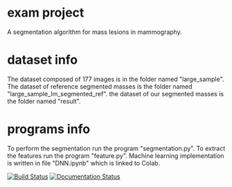 # exam project
A segmentation algorithm for mass lesions in mammography.

# dataset info
The dataset composed of 177 images is in the folder named "large_sample".
The dataset of reference segmented masses is the folder named "large_sample_Im_segmented_ref".
the dataset of our segmented masses is the folder named "result".

# programs info
To perform the segmentation run the program "segmentation.py".
To extract the features run the program "feature.py".
Machine learning implementation is written in file "DNN.ipynb" which is linked to Colab.



[![Build Status](https://travis-ci.org/SaraSaponaro/segmentation_program.svg?branch=master)](https://travis-ci.org/SaraSaponaro/segmentation_program)
[![Documentation Status](https://readthedocs.org/projects/segmentation-program/badge/?version=latest)](https://segmentation-program.readthedocs.io/en/latest/?badge=latest)

